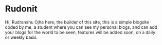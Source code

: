 # Rudonit
Hi, Rudranshu Ojha here, the builder of this site, this is a simple blogsite coded by me, a student where you can see my personal blogs, and can add your blogs for the world to be seen, features will be added soon, on a daily or weekly basis.  

